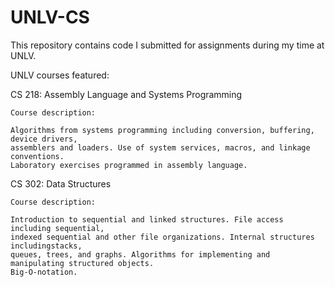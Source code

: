 # UNLV-CS

This repository contains code I submitted for assignments during my time at UNLV.

UNLV courses featured:

CS 218: Assembly Language and Systems Programming
    
    Course description:
    
    Algorithms from systems programming including conversion, buffering, device drivers,
    assemblers and loaders. Use of system services, macros, and linkage conventions.
    Laboratory exercises programmed in assembly language.
    
CS 302: Data Structures
    
    Course description:
    
    Introduction to sequential and linked structures. File access including sequential,
    indexed sequential and other file organizations. Internal structures includingstacks,
    queues, trees, and graphs. Algorithms for implementing and manipulating structured objects.
    Big-O-notation.
    
